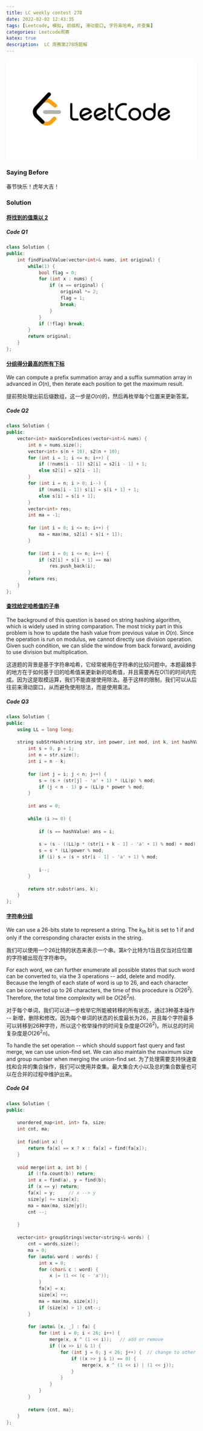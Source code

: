 ```yaml
---
title: LC weekly contest 278
date: 2022-02-02 12:43:35
tags: [Leetcode, 模拟, 前缀和, 滑动窗口, 字符串哈希, 并查集]
categories: Leetcode周赛
katex: true
description:  LC 周赛第278场题解
---
```


![LC](/images/Leetcode.jpg)

<!--more-->


### **Saying Before**

春节快乐！虎年大吉！

###  **Solution**

#### [将找到的值乘以 2](https://leetcode-cn.com/problems/keep-multiplying-found-values-by-two/)

##### **Code Q1**
```cpp
class Solution {
public:
    int findFinalValue(vector<int>& nums, int original) {
        while(1) {
            bool flag = 0;
            for (int x : nums) {
                if (x == original) {
                    original *= 2;
                    flag = 1;
                    break;
                }
            }
            if (!flag) break;
        }
        return original;
    }
};
```

#### [分组得分最高的所有下标](https://leetcode-cn.com/problems/all-divisions-with-the-highest-score-of-a-binary-array/)

We can compute a prefix summation array and a suffix summation array in advanced in $O(n)$, then iterate each position to get the maximum result.

提前预处理出前后缀数组，这一步是$O(n)$的，然后再枚举每个位置来更新答案。

##### **Code Q2**
```cpp
class Solution {
public:
    vector<int> maxScoreIndices(vector<int>& nums) {
        int n = nums.size();
        vector<int> s(n + 10), s2(n + 10);
        for (int i = 1; i <= n; i++) {
            if (!nums[i - 1]) s2[i] = s2[i - 1] + 1;
            else s2[i] = s2[i - 1];
        }
        for (int i = n; i > 0; i--) {
            if (nums[i - 1]) s[i] = s[i + 1] + 1;
            else s[i] = s[i + 1];
        }
        vector<int> res;
        int ma = -1;

        for (int i = 0; i <= n; i++) {
            ma = max(ma, s2[i] + s[i + 1]);
        }

        for (int i = 0; i <= n; i++) {
            if (s2[i] + s[i + 1] == ma) 
                res.push_back(i);
        }
        return res;
    }
};
```


#### [查找给定哈希值的子串](https://leetcode-cn.com/problems/find-substring-with-given-hash-value/)

The background of this question is based on string hashing algorithm, which is widely used in string comparation. The most tricky part in this problem is how to update the hash value from previous value in $O(n)$. Since the operation is run on modulus, we cannot directly use division operation. Given such condition, we can slide the window from back forward, avoiding to use division but multiplication. 

这道题的背景是基于字符串哈希，它经常被用在字符串的比较问题中。本题最棘手的地方在于如何基于旧的哈希值来更新新的哈希值，并且需要再在$O(1)$的时间内完成。因为这是取模运算，我们不能直接使用除法。基于这样的限制，我们可以从后往前来滑动窗口，从而避免使用除法，而是使用乘法。

##### **Code Q3**
```cpp
class Solution {
public:
    using LL = long long;
    
    string subStrHash(string str, int power, int mod, int k, int hashValue) {
        int s = 0, p = 1;
        int n = str.size();
        int i = n - k;
        
        for (int j = i; j < n; j++) {
            s = (s + (str[j] - 'a' + 1) * (LL)p) % mod;
            if (j < n - 1) p = (LL)p * power % mod;
        }
        
        int ans = 0;
        
        while (i >= 0) {
            
            if (s == hashValue) ans = i;
            
            s = (s - ((LL)p * (str[i + k - 1] - 'a' + 1) % mod) + mod) % mod;
            s = s * (LL)power % mod;
            if (i) s = (s + str[i - 1] - 'a' + 1) % mod;
            
            i--;
        }
        
        return str.substr(ans, k);
    }
};
```

#### [字符串分组](https://leetcode-cn.com/problems/groups-of-strings/)

We can use a $26$-bits state to represent a string. The $k_{th}$ bit is set to $1$ if and only if the corresponding character exists in the string. 

我们可以使用一个$26$比特的状态来表示一个串。第$k$个比特为$1$当且仅当对应位置的字符被出现在字符串中。

For each word, we can further enumerate all possible states that such word can be converted to, via the $3$ operations -- add, delete and modify. Because the length of each state of word is up to $26$, and each character can be converted up to $26$ characters, the time of this procedure is $O(26^2)$. Therefore, the total time complexity will be $O(26^2n)$.

对于每个单词，我们可以进一步枚举它所能被转移的所有状态，通过$3$种基本操作 -- 新增，删除和修改。因为每个单词的状态的长度最长为$26$，并且每个字符最多可以转移到$26$种字符，所以这个枚举操作的时间复杂度是$O(26^2)$。所以总的时间复杂度是$O(26^2n)$。

To handle the set operation -- which should support fast query and fast merge, we can use union-find set. We can also maintain the maximum size and group number when merging the union-find set.
为了处理需要支持快速查找和合并的集合操作，我们可以使用并查集。最大集合大小以及总的集合数量也可以在合并的过程中维护出来。


##### **Code Q4**
```cpp
class Solution {
public:

    unordered_map<int, int> fa, size;
    int cnt, ma;

    int find(int x) {
        return fa[x] == x ? x : fa[x] = find(fa[x]);
    }

    void merge(int a, int b) {
        if (!fa.count(b)) return;
        int x = find(a), y = find(b);
        if (x == y) return;
        fa[x] = y;     // x --> y
        size[y] += size[x];
        ma = max(ma, size[y]);
        cnt --;

    }

    vector<int> groupStrings(vector<string>& words) {
        cnt = words.size();
        ma = 0;
        for (auto& word : words) {
            int x = 0;
            for (char& c : word) {
                x |= (1 << (c - 'a'));
            }
            fa[x] = x;
            size[x] ++;
            ma = max(ma, size[x]);
            if (size[x] > 1) cnt--;
        }

        for (auto& [x, _] : fa) {
            for (int i = 0; i < 26; i++) {
                merge(x, x ^ (1 << i));   // add or remove
                if ((x >> i) & 1) {  
                    for (int j = 0; j < 26; j++) {  // change to other character
                        if ((x >> j & 1) == 0) {
                            merge(x, x ^ (1 << i) | (1 << j));
                        }
                    }
                }
            }
        }

        return {cnt, ma};
    }
};
```